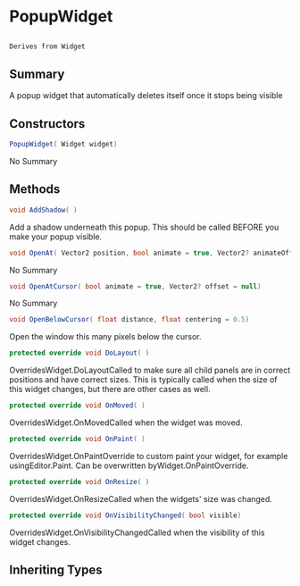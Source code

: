 # PopupWidget

## 
```c#
Derives from Widget
```

## Summary

A popup widget that automatically deletes itself once it stops being visible
## Constructors

```c#
PopupWidget( Widget widget) 
```
No Summary
## Methods

```c#
void AddShadow( ) 
```
Add a shadow underneath this popup. This should be called BEFORE you make your
popup visible.
```c#
void OpenAt( Vector2 position, bool animate = true, Vector2? animateOffset = null) 
```
No Summary
```c#
void OpenAtCursor( bool animate = true, Vector2? offset = null) 
```
No Summary
```c#
void OpenBelowCursor( float distance, float centering = 0.5) 
```
Open the window this many pixels below the cursor.
```c#
protected override void DoLayout( ) 
```
OverridesWidget.DoLayoutCalled to make sure all child panels are in correct positions and have correct sizes.
This is typically called when the size of this widget changes, but there are other cases as well.
```c#
protected override void OnMoved( ) 
```
OverridesWidget.OnMovedCalled when the widget was moved.
```c#
protected override void OnPaint( ) 
```
OverridesWidget.OnPaintOverride to custom paint your widget, for example usingEditor.Paint. Can be overwritten byWidget.OnPaintOverride.
```c#
protected override void OnResize( ) 
```
OverridesWidget.OnResizeCalled when the widgets' size was changed.
```c#
protected override void OnVisibilityChanged( bool visible) 
```
OverridesWidget.OnVisibilityChangedCalled when the visibility of this widget changes.
## Inheriting Types


